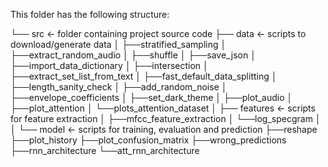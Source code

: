 This folder has the following structure:

└── src				<- folder containing project source code
    ├── data			<- scripts to download/generate data
    │ 	├──stratified_sampling
    │	  ├──extract_random_audio
    │ 	├──shuffle
    │ 	├──save_json
    │ 	├──import_data_dictionary
    │ 	├──intersection
    │ 	├──extract_set_list_from_text
    │ 	├──fast_default_data_splitting
    │ 	├──length_sanity_check
    │ 	├──add_random_noise
    │ 	├──envelope_coefficients
    │ 	├──set_dark_theme
    │	  ├──plot_audio
    │	    ├──plot_attention
    │	└──plots_attention_dataset
    │
    ├── features		<- scripts for feature extraction
    │ 	├──mfcc_feature_extraction
    │ 	└──log_specgram
    │
    │
    └── model			<- scripts for training, evaluation and prediction
	      ├──reshape
    	  ├──plot_history
    	  ├──plot_confusion_matrix
    	  ├──wrong_predictions
      	├──rnn_architecture
      	└──att_rnn_architecture

</pre>
